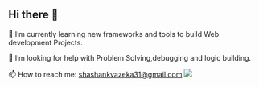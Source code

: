 ## Hi there 👋


  🌱 I’m currently learning new frameworks and tools to build Web development Projects.
  
  🤔 I’m looking for help with Problem Solving,debugging and logic building.
   
  📫 How to reach me: shashankvazeka31@gmail.com  <a href="shashankvazeka31@gmail.com">
    <img src="https://img.shields.io/badge/Gmail-333333?style=for-the-badge&logo=gmail&logoColor=red" />
  </a>
